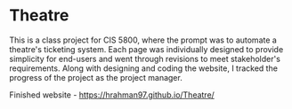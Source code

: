 # Theatre

This is a class project for CIS 5800, where the prompt was to automate a theatre's ticketing system. Each page was individually designed to provide simplicity for end-users and went through revisions to meet stakeholder's requirements. Along with designing and coding the website, I tracked the progress of the project as the project manager.

Finished website - https://hrahman97.github.io/Theatre/
